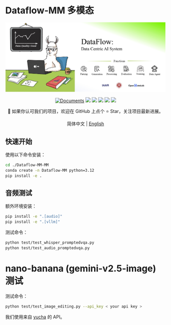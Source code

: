 # Dataflow-MM 多模态

<div align="center">
  <img src="./static/images/Face.jpg">

[![Documents](https://img.shields.io/badge/官方文档-单击此处-brightgreen?logo=read-the-docs)](https://OpenDCAI.github.io/Dataflow-MM-Doc/)
[![](https://img.shields.io/github/license/OpenDCAI/Dataflow-MM)](https://github.com/OpenDCAI/Dataflow-MM/blob/main/LICENSE)
[![](https://img.shields.io/github/stars/OpenDCAI/Dataflow-MM?style=social)](https://github.com/OpenDCAI/Dataflow-MM)
[![](https://img.shields.io/github/issues-raw/OpenDCAI/Dataflow-MM)](https://github.com/OpenDCAI/Dataflow-MM/issues)
[![](https://img.shields.io/github/contributors/OpenDCAI/Dataflow-MM)](https://github.com/OpenDCAI/Dataflow-MM/graphs/contributors)
[![](https://img.shields.io/github/repo-size/OpenDCAI/Dataflow-MM?color=green)](https://github.com/OpenDCAI/Dataflow-MM)

<!-- [![](https://img.shields.io/github/last-commit/OpenDCAI/Dataflow-MM)](https://github.com/OpenDCAI/Dataflow-MM/commits/main/) -->

🎉 如果你认可我们的项目，欢迎在 GitHub 上点个 ⭐ Star，关注项目最新进展。

简体中文 | [English](./README.md)
</div>

## 快速开始

使用以下命令安装：

```bash
cd ./Dataflow-MM-MM
conda create -n Dataflow-MM python=3.12
pip install -e .
```

## 音频测试

额外环境安装：

```bash
pip install -e ".[audio]"
pip install -e ".[vllm]"
```

测试命令：

```bash
python test/test_whisper_promptedvqa.py
python test/test_audio_promptedvqa.py
```

# nano-banana (gemini-v2.5-image) 测试

测试命令：

```bash
python test/test_image_editing.py --api_key < your api key >
```

我们使用来自 [yucha](http://123.129.219.111:3000/) 的 API。
